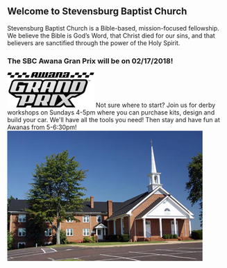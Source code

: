 ## Welcome to Stevensburg Baptist Church

Stevensburg Baptist Church is a Bible-based, mission-focused fellowship. We believe the Bible is God’s Word, that Christ died for our sins, and that believers are sanctified through the power of the Holy Spirit.

### The SBC Awana Gran Prix will be on 02/17/2018!
<img src="./images/GP_Logo_Grayscale.jpg" width="200">
Not sure where to start? Join us for derby workshops on Sundays 4-5pm where you can purchase kits, design and build your car. We'll have all the tools you need! Then stay and have fun at Awanas from 5-6:30pm!


<img src="./images/church.jpg">

